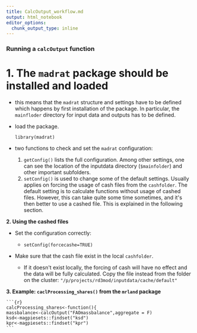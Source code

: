 ```yaml
---
title: CalcOutput_workflow.md
output: html_notebook
editor_options: 
  chunk_output_type: inline
---
```


### Running a `calcOutput` function
# 1. The `madrat` package should be installed and loaded
* this means that the `madrat` structure and settings have to be defined which happens by first installation of the package. In particular, the `mainfloder` directory for input data and outputs has to be defined.

-   load the package. 

    ```{r}
    library(madrat)
    ```

-   two functions to check and set the `madrat` configuration:

    1.  `getConfig()` lists the full configuration. Among other settings, one can see the location of the inputdata directory (`$mainfolder`) and other important subfolders.
    2.  `setConfig()` is used to change some of the default settings. Usually applies on forcing the usage of cash files from the `cashfolder`. The default setting is to calculate functions without usage of cashed files. However, this can take quite some time sometimes, and it's then better to use a cashed file. This is explained in the following section.

**2. Using the cashed files**

-   Set the configuration correctly:

    -   `setConfig(forcecashe=TRUE)`
    
-   Make sure that the cash file exist in the local `cashfolder`.

    -   If it doesn't exist locally, the forcing of cash will have no effect and the data will be fully calculated. Copy the file instead from the folder on the cluster: `"/p/projects/rd3mod/inputdata/cache/default"`

**3. Example: `caclProcessing_shares()` from the `mrland` package**



    ```{r}
    calcProcessing_shares<-function(){
    massbalance<-calcOutput("FAOmassbalance",aggregate = F)
    ksd<-magpiesets::findset("ksd")
    kpr<-magpiesets::findset("kpr")
    ```

    
